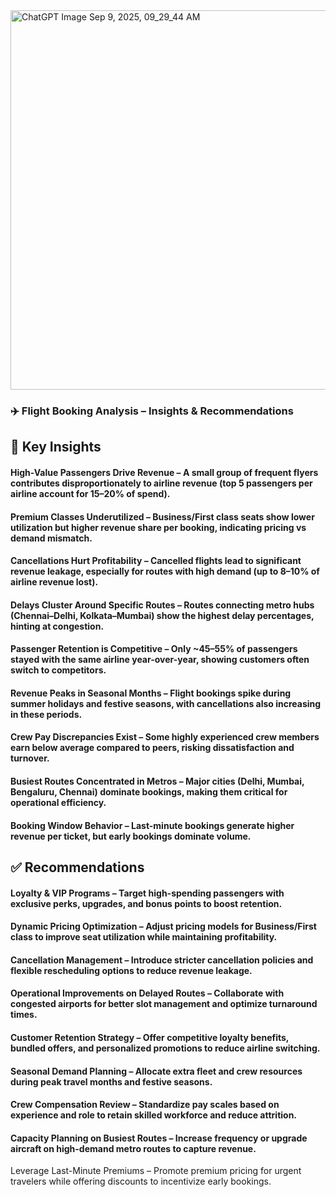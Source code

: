 <img width="1536" height="607" alt="ChatGPT Image Sep 9, 2025, 09_29_44 AM" src="https://github.com/user-attachments/assets/a3b2654c-57c6-4c29-8b1a-a6fdbcb3b305" />

### ✈️ Flight Booking Analysis – Insights & Recommendations
## 🔎 Key Insights

#### High-Value Passengers Drive Revenue – A small group of frequent flyers contributes disproportionately to airline revenue (top 5 passengers per airline account for 15–20% of spend).

#### Premium Classes Underutilized – Business/First class seats show lower utilization but higher revenue share per booking, indicating pricing vs demand mismatch.

#### Cancellations Hurt Profitability – Cancelled flights lead to significant revenue leakage, especially for routes with high demand (up to 8–10% of airline revenue lost).

#### Delays Cluster Around Specific Routes – Routes connecting metro hubs (Chennai–Delhi, Kolkata–Mumbai) show the highest delay percentages, hinting at congestion.

#### Passenger Retention is Competitive – Only ~45–55% of passengers stayed with the same airline year-over-year, showing customers often switch to competitors.

#### Revenue Peaks in Seasonal Months – Flight bookings spike during summer holidays and festive seasons, with cancellations also increasing in these periods.

#### Crew Pay Discrepancies Exist – Some highly experienced crew members earn below average compared to peers, risking dissatisfaction and turnover.

#### Busiest Routes Concentrated in Metros – Major cities (Delhi, Mumbai, Bengaluru, Chennai) dominate bookings, making them critical for operational efficiency.

#### Booking Window Behavior – Last-minute bookings generate higher revenue per ticket, but early bookings dominate volume.

## ✅ Recommendations

#### Loyalty & VIP Programs – Target high-spending passengers with exclusive perks, upgrades, and bonus points to boost retention.

#### Dynamic Pricing Optimization – Adjust pricing models for Business/First class to improve seat utilization while maintaining profitability.

#### Cancellation Management – Introduce stricter cancellation policies and flexible rescheduling options to reduce revenue leakage.

#### Operational Improvements on Delayed Routes – Collaborate with congested airports for better slot management and optimize turnaround times.

#### Customer Retention Strategy – Offer competitive loyalty benefits, bundled offers, and personalized promotions to reduce airline switching.

#### Seasonal Demand Planning – Allocate extra fleet and crew resources during peak travel months and festive seasons.

#### Crew Compensation Review – Standardize pay scales based on experience and role to retain skilled workforce and reduce attrition.

#### Capacity Planning on Busiest Routes – Increase frequency or upgrade aircraft on high-demand metro routes to capture revenue.

Leverage Last-Minute Premiums – Promote premium pricing for urgent travelers while offering discounts to incentivize early bookings.
